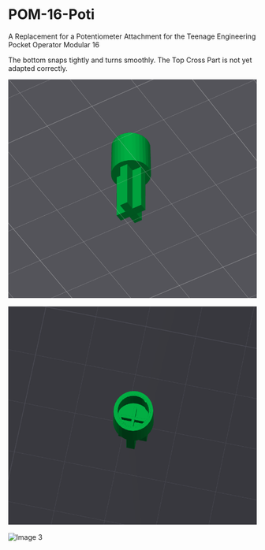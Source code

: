 # POM-16-Poti
A Replacement for a Potentiometer Attachment for the Teenage Engineering Pocket Operator Modular 16

The bottom snaps tightly and turns smoothly. The Top Cross Part is not yet adapted correctly.


![Image 1](bottomview.png)

![Image 2](topview.png)

![Image 3](Image_Installed.png)
